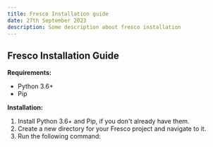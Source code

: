 ```yaml
---
title: Fresco Installation guide
date: 27th September 2023
description: Some description about fresco installation
---
```


## Fresco Installation Guide

**Requirements:**

- Python 3.6+
- Pip

**Installation:**

1. Install Python 3.6+ and Pip, if you don't already have them.
2. Create a new directory for your Fresco project and navigate to it.
3. Run the following command:
